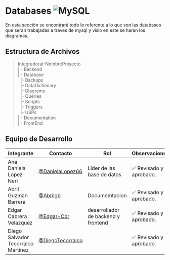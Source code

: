 # Databases ![MySQL](https://img.shields.io/badge/MySQL-00000F?style=for-the-badge&logo=mysql&logoColor=white)



 En esta sección se encontrará todo lo referente a lo que son las databases que seran trabajadas a traves de mysql y visio en este se haran los diagramas.

## Estructura de Archivos

>IntegradoraI-NombreProyecto<br>
>| - Backend <br>
>| - Database<br>
 >&nbsp;&nbsp;|- Backups<br>
 >&nbsp;&nbsp;|- DataDictionary<br>
 >&nbsp;&nbsp;|- Diagrams<br>
 >&nbsp;&nbsp;|- Queries<br>
 >&nbsp;&nbsp;|- Scripts<br>
 >&nbsp;&nbsp;|- Triggers<br>
 >&nbsp;&nbsp;|- USPs<br>
>| - Documentation<br>
>| - FrontEnd


## Equipo de Desarrollo

|Integrante|Contacto|Rol|Observaciones|
|------------|--------|---|---|
|Ana Daniela Lopez Neri|[@DanielaLopez66](https://github.com/DanielaLopez66)|Líder de las base de datos|✅ Revisado y aprobado.|
|Abril Guzman Barrera|[@Abrilgb](https://github.com/Abrilgb)|Documemtacion|✅ Revisado y aprobado.|
|Edgar Cabrera Velazquez |[@Edgar-Cbr](https://github.com/Edgar-Cbr)|desarrollador de backend y frontend|✅ Revisado y aprobado.|
|Diego Salvador Tecorralco Martinez |[@DiegoTecorralco](https://github.com/DiegoTecorralco)||✅ Revisado y aprobado.|

